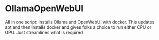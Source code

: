 # OllamaOpenWebUI

All in one script: Installs Ollama and OpenWebUI with docker. This updates apt and then installs docker and gives folks a choice to run either CPU or GPU. Just streamlines what is required
